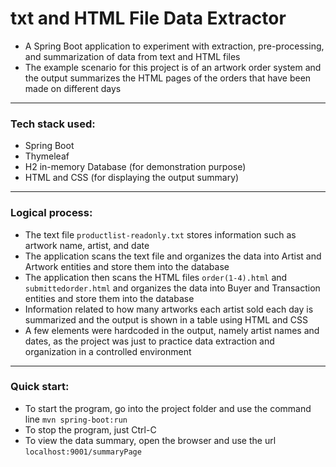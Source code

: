 # txt and HTML File Data Extractor
- A Spring Boot application to experiment with extraction, pre-processing, and summarization of data from text and HTML files
- The example scenario for this project is of an artwork order system and the output summarizes the HTML pages of the orders that have been made on different days
---
### Tech stack used:
- Spring Boot
- Thymeleaf
- H2 in-memory Database (for demonstration purpose)
- HTML and CSS (for displaying the output summary)
---
### Logical process:
- The text file `productlist-readonly.txt` stores information such as artwork name, artist, and date
- The application scans the text file and organizes the data into Artist and Artwork entities and store them into the database
- The application then scans the HTML files `order(1-4).html` and `submittedorder.html` and organizes the data into Buyer and Transaction entities and store them into the database
- Information related to how many artworks each artist sold each day is summarized and the output is shown in a table using HTML and CSS
- A few elements were hardcoded in the output, namely artist names and dates, as the project was just to practice data extraction and organization in a controlled environment
---
### Quick start:
- To start the program, go into the project folder and use the command line `mvn spring-boot:run`
- To stop the program, just Ctrl-C
- To view the data summary, open the browser and use the url `localhost:9001/summaryPage`
